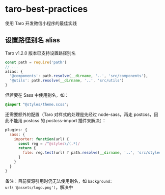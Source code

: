# taro-best-practices

使用 Taro 开发微信小程序的最佳实践

## 设置路径别名 alias

Taro v1.2.0 版本已支持设置路径别名

``` js
const path = require('path')
// ...
alias: {
  '@components': path.resolve(__dirname, '..', 'src/components'),
  '@utils': path.resolve(__dirname, '..', 'src/utils')
}
```

但若要在 Sass 中使用别名，如：

``` sass
@import "@styles/theme.scss";
```

还需要额外的配置（Taro 对样式的处理是先经过 node-sass，再走 postcss，因此不能用 postcss 的 postcss-import 插件来解决）：

``` js
plugins: {
  sass: {
    importer: function(url) {
      const reg = /^@styles\/(.*)/
      return {
        file: reg.test(url) ? path.resolve(__dirname, '..', 'src/styles', url.match(reg)[1]) : url
      }
    }
  }
}
```

备注：目前资源引用时仍无法使用别名，如 `background: url('@assets/logo.png')`，解决中
